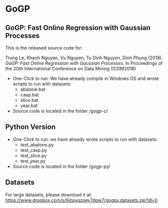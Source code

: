 # GoGP
## GoGP: Fast Online Regression with Gaussian Processes

This is the released source code for:

Trung Le, Khanh Nguyen, Vu Nguyen, Tu Dinh Nguyen, Dinh Phung (2018). _GoGP: Fast Online Regression with Gaussian Processes_. In Proceedings of the 20th International Conference on Data Mining (ICDM2018)

+ One-Click to run: We have already compile in Windows OS and wrote scripts to run with datasets:
	- abalone.bat
	- casp.bat
	- slice.bat
	- year.bat
+ Source code is located in the folder /gogp-c/

## Python Version 
+ One-Click to run: we have already wrote scripts to run with datasets:
	- test_abalone.py
	- test_casp.py
	- test_slice.py
	- test_year.py 
+ Source code is located in the folder /gogp-py/	

## Datasets 
For large datasets, please download it at:
https://www.dropbox.com/s/6dsjxqzpey7dpw7/gogpy.datasets.zip?dl=0

